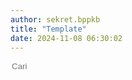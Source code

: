 ```yaml
---
author: sekret.bppkb
title: "Template"
date: 2024-11-08 06:30:02
---
```


<script>
    const items = [
    {
        title: "Leaflet Profil Balitbang Provinsi Kalbar 2022",
        category: "Templat Tahun 2022",
        link: "https://drive.google.com/file/d/12DVCMqBXMOhXvUukGryi74e_e7MP06ik/view?usp=sharing"
    },
    {
        title: "Leaflet Sekilas PPID Balitbang 2022",
        category: "Templat Tahun 2022",
        link: "https://drive.google.com/file/d/1p7sgK23j47ahHZ61jfSH56_83td3EMLJ/view?usp=sharing"
    },
    {
        title: "Leaflet Sekilas Pelayanan Balitbang 2022",
        category: "Templat Tahun 2022",
        link: "https://drive.google.com/file/d/1-NSJym-rFKng8L9UqZNQB_iP4Oz1u8yP/view?usp=sharing"
    },
    {
        title: "Leaflet Mekanisme Pertek Rekomendasi Penelitian 2022",
        category: "Templat Tahun 2022",
        link: "https://drive.google.com/file/d/1ZpEWAXMaSCbrdBOZ8SApepTDsv9JL6IL/view?usp=sharing"
    },
    {
        title: "Leaflet Profil Balitbang Provinsi Kalbar 2023",
        category: "Templat Tahun 2023",
        link: "https://drive.google.com/file/d/1GFtqqVmWPgVdVsOYYM-GfZ4p10RnSlwc/view?usp=sharing"
    },
    {
        title: "Leaflet Sekilas PPID Balitbang 2023",
        category: "Templat Tahun 2023",
        link: "https://drive.google.com/file/d/1sPwRhD5FwOAK0bvJcpGTFLh6MgsRxBn1/view?usp=sharing"
    },
    {
        title: "Leaflet Sekilas Pelayanan Balitbang 2023",
        category: "Templat Tahun 2023",
        link: "https://drive.google.com/file/d/1zRWSozf7K-feoVKmalkml-9p1iAep3v-/view?usp=sharing"
    },
    {
        title: "Profil Badan Publik 2024",
        category: "Templat Tahun 2024",
        link: "https://drive.google.com/file/d/1hGx0g7w1eOE2dhKxTyhlvgPS07kfO0JF/view?usp=sharing"
    },
    {
        title: "Poster Call For Papers Jurnal Borneo Akcaya 2024",
        category: "Templat Tahun 2024",
        link: "https://drive.google.com/file/d/1bpo8tkxhktYu0XRQb9hJWeiDXWMWTJpq/view?usp=sharing"
    },
    {
        title: "Poster Syarat Pengajuan Hak Cipta 2024",
        category: "Templat Tahun 2024",
        link: "https://drive.google.com/file/d/1FUZsOkHc2Ini5Cu-0rYZxUGUrVS2-Hoe/view?usp=sharing"
    },
    {
        title: "Poster Syarat Pengajuan Hak Merk 2024",
        category: "Templat Tahun 2024",
        link: "https://drive.google.com/file/d/1xx5v_yPyyDmmp3a6x_Aj57Wrj-3L2ycZ/view?usp=sharing"
    },
    {
        title: "Leaflet Profil Balitbang Provinsi Kalbar 2024",
        category: "Templat Tahun 2024",
        link: "https://drive.google.com/file/d/1_Pr4-TShjeTxC5G0p_8xm2MgeeWrfCDk/view?usp=sharing"
    },
    {
        title: "Leaflet Sekilas PPID Balitbang 2024",
        category: "Templat Tahun 2024",
        link: "https://drive.google.com/file/d/1F2giH6rcU_EQaxm-XKNe09FgiexWQc4g/view?usp=sharing"
    },
    {
        title: "Leaflet Sekilas Pelayanan Balitbang 2024",
        category: "Templat Tahun 2024",
        link: "https://drive.google.com/file/d/1F2giH6rcU_EQaxm-XKNe09FgiexWQc4g/view?usp=sharing"
    },
    {
        title: "Poster Denah Jalur Evakuasi Dini 2024",
        category: "Templat Tahun 2024",
        link: "https://drive.google.com/file/d/1kE9x98yBcWVx1ldqWNzpbTHjJqdjI_zK/view?usp=sharing"
    },
    {
        title: "Poster Barcode SKM Balitbang 2024",
        category: "Templat Tahun 2024",
        link: "https://drive.google.com/file/d/1CEZQ6bC8GkjGURdBFKtvtSnZrjvJQGt8/view?usp=sharing"
    },
    {
        title: "Poster Barcode Layanan Balitbang 2024",
        category: "Templat Tahun 2024",
        link: "https://drive.google.com/file/d/1q2utMOoJREXpnJ7-xQVpVSocBt6kN49w/view?usp=sharing"
    }
];
</script>

<div class="flex justify-between items-center mb-4">
    <div class="flex items-center border-2 border-green-500 rounded-lg p-2 ml-auto">
        <i class="fas fa-search text-green-500 text-xl"></i>
        <input type="text" placeholder="Cari" class="ml-2 text-green-500 text-xl outline-none" style="background: transparent; border: none;" id="searchInput">
        <div class="border-l-2 border-green-500 h-6 mx-4"></div>
        <i class="fas fa-filter text-green-500 text-xl cursor-pointer" id="categoryDropdownToggle"></i>
    </div>
    <div class="relative">
        <div id="categoryDropdown" class="absolute right-0 mt-2 w-48 bg-white border border-gray-300 rounded-lg shadow-lg hidden">
            <div id="categoryList" class="list-none p-0 m-0"></div> <!-- Hilangkan list bullets -->
        </div>
    </div>
</div>

<div class="flex flex-wrap justify-start gap-12" id="information-list"></div>

<style>
@media (max-width: 768px) {
    #information-list {
        justify-content: space-around;
    }
}
</style>

<script>
const container = document.getElementById('information-list');
const categorySet = new Set();

function renderItems(filteredItems) {
    container.innerHTML = '';
    if (filteredItems.length === 0) {
        const noResultsDiv = document.createElement('div');
        noResultsDiv.className = 'w-full text-center text-gray-500';
        noResultsDiv.textContent = 'Tidak ada hasil yang cocok';
        container.appendChild(noResultsDiv);
    } else {
        filteredItems.forEach(item => {
            const div = document.createElement('div');
            div.className = 'w-64 bg-white border border-gray-300 rounded-lg overflow-hidden shadow-lg m-2 flex flex-col';
            div.innerHTML = `
                <div class="flex items-center justify-center w-full h-48 bg-gray-200">
                    <i class="fas fa-file-pdf fa-5x text-red-600"></i>
                </div>
                <div class="p-4 bg-green-600 text-white flex-grow">
                    <p class="text-lg font-semibold">${item.title}</p>
                    <div class="flex items-center mt-2">
                        <i class="fas fa-file-alt mr-2"></i>
                        <span class="text-xs">${item.category}</span>
                    </div>
                </div>
                <a class="block p-4 bg-green-700 text-white text-center hover:bg-green-800 mt-auto no-underline" href="${item.link}" target="_blank" style="text-decoration: none;">
                    <span class="text-sm font-semibold text-white">
                        Lihat Selengkapnya
                        <i class="fas fa-arrow-right"></i>
                    </span>
                </a>
            `;
            container.appendChild(div);
        });
    }
}

items.forEach(item => {
    categorySet.add(item.category);
});

const categoryList = document.getElementById('categoryList');

// Tambahkan opsi "All" untuk menampilkan semua item
const allDiv = document.createElement('div');
allDiv.className = 'pl-4 p-1 pt-2 hover:bg-gray-100 cursor-pointer text-sm';
allDiv.textContent = 'All';
allDiv.addEventListener('click', () => {
    renderItems(items);
    document.getElementById('categoryDropdown').classList.add('hidden');
    document.getElementById('categoryDropdownToggle').classList.remove('text-green-700');
});
categoryList.appendChild(allDiv);

categorySet.forEach(category => {
    const div = document.createElement('div');
    div.className = 'pl-4 p-1 hover:bg-gray-100 cursor-pointer text-sm'; // Perkecil ukuran list category dan beri jarak di kiri
    div.style.overflow = 'hidden'; // Tambahkan overflow hidden
    div.textContent = category;
    div.addEventListener('click', () => {
        const filteredItems = items.filter(item => item.category === category);
        renderItems(filteredItems);
        document.getElementById('categoryDropdown').classList.add('hidden');
        document.getElementById('categoryDropdownToggle').classList.remove('text-green-700');
    });
    categoryList.appendChild(div);
});

document.getElementById('categoryDropdownToggle').addEventListener('click', function(event) {
    const dropdown = document.getElementById('categoryDropdown');
    dropdown.classList.toggle('hidden');
    this.classList.toggle('text-green-700'); // Change color when active
    event.stopPropagation(); // Prevent click from propagating to document
});

document.addEventListener('click', function(event) {
    const dropdown = document.getElementById('categoryDropdown');
    const toggle = document.getElementById('categoryDropdownToggle');
    if (!dropdown.classList.contains('hidden') && !dropdown.contains(event.target) && !toggle.contains(event.target)) {
        dropdown.classList.add('hidden');
        toggle.classList.remove('text-green-700'); // Reset color when inactive
    }
});

document.getElementById('searchInput').addEventListener('input', function() {
    const searchTerm = this.value.toLowerCase();
    const filteredItems = items.filter(item => item.title.toLowerCase().includes(searchTerm));
    renderItems(filteredItems);
});

// Render all items initially
renderItems(items);
</script>